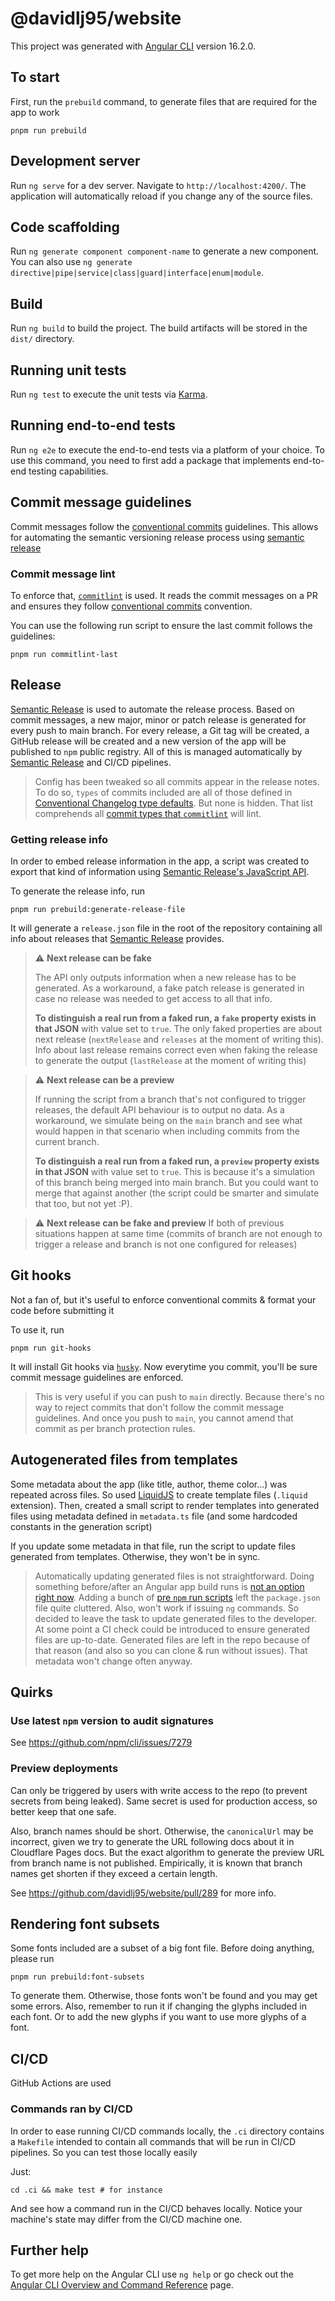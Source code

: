 # @davidlj95/website

This project was generated with [Angular CLI](https://github.com/angular/angular-cli) version 16.2.0.

## To start

First, run the `prebuild` command, to generate files that are required for the app to work

```shell
pnpm run prebuild
```

## Development server

Run `ng serve` for a dev server. Navigate to `http://localhost:4200/`. The application will automatically reload if you
change any of the source files.

## Code scaffolding

Run `ng generate component component-name` to generate a new component. You can also
use `ng generate directive|pipe|service|class|guard|interface|enum|module`.

## Build

Run `ng build` to build the project. The build artifacts will be stored in the `dist/` directory.

## Running unit tests

Run `ng test` to execute the unit tests via [Karma](https://karma-runner.github.io).

## Running end-to-end tests

Run `ng e2e` to execute the end-to-end tests via a platform of your choice. To use this command, you need to first add a
package that implements end-to-end testing capabilities.

## Commit message guidelines

Commit messages follow the [conventional commits][conventional-commits] guidelines. This allows for automating the
semantic versioning release process using [semantic release][semantic-release]

[conventional-commits]: https://www.conventionalcommits.org/en/v1.0.0/
[semantic-release]: https://semantic-release.gitbook.io/semantic-release/

### Commit message lint

To enforce that, [`commitlint`][commitlint] is used. It reads the commit messages on a PR and ensures they follow
[conventional commits][conventional-commits] convention.

You can use the following run script to ensure the last commit follows the guidelines:

```shell
pnpm run commitlint-last
```

[commitlint]: https://github.com/conventional-changelog/commitlint

## Release

[Semantic Release][semantic-release] is used to automate the release process. Based on commit messages, a new major,
minor or patch release is generated for every push to main branch. For every release, a Git tag will be created, a
GitHub release will be created and a new version of the app will be published to `npm` public registry. All of this
is managed automatically by [Semantic Release][semantic-release] and CI/CD pipelines.

> Config has been tweaked so all commits appear in the release notes. To do so, `types` of commits included are all
> of those defined in [Conventional Changelog type defaults][conventional-changelog-type-defaults]. But none is
> hidden. That list comprehends
> all [commit types that `commitlint`](https://github.com/conventional-changelog/commitlint/blob/v17.7.1/%40commitlint/config-conventional/index.js#L22-L32)
> will lint.

[conventional-changelog-type-defaults]: https://github.com/conventional-changelog/conventional-changelog/blob/conventional-changelog-conventionalcommits-v7.0.1/packages/conventional-changelog-conventionalcommits/constants.js#L3

### Getting release info

In order to embed release information in the app, a script was created to export that kind of information using
[Semantic Release's JavaScript API](https://semantic-release.gitbook.io/semantic-release/developer-guide/js-api).

To generate the release info, run

```shell
pnpm run prebuild:generate-release-file
```

It will generate a `release.json` file in the root of the repository containing all info about releases that
[Semantic Release][semantic-release] provides.

> ⚠️ **Next release can be fake**
>
> The API only outputs information when a new release has to be generated. As a
> workaround, a fake
> patch release is generated in case no release was needed to get access to all that info.
>
> **To distinguish a real run from a faked run, a `fake` property exists in that JSON** with value set to `true`. The
> only faked properties are about next release (`nextRelease` and `releases` at the moment of writing this). Info
> about last release
> remains correct even when faking the release to generate the output (`lastRelease` at the moment of writing this)

> ⚠️ **Next release can be a preview**
>
> If running the script from a branch that's not configured to trigger releases, the default API behaviour is to
> output no data. As a workaround, we simulate being on the `main` branch and see what would happen in that scenario
> when including commits from the current branch.
>
> **To distinguish a real run from a faked run, a `preview` property exists in that JSON** with value set to `true`.
> This is because it's a simulation of this branch being merged into main branch. But you could want to merge that
> against another (the script could be smarter and simulate that too, but not yet :P).

> ⚠️ **Next release can be fake and preview**
> If both of previous situations happen at same time (commits of branch are not enough to trigger a release and
> branch is not one configured for releases)

## Git hooks

Not a fan of, but it's useful to enforce conventional commits & format your code before submitting it

To use it, run

```shell
pnpm run git-hooks
```

It will install Git hooks via [`husky`](https://typicode.github.io/husky/). Now everytime you commit, you'll be sure
commit message guidelines are enforced.

> This is very useful if you can push to `main` directly. Because there's no way to reject commits that don't follow the
> commit message guidelines. And once you push to `main`, you cannot amend that commit as per branch protection rules.

## Autogenerated files from templates

Some metadata about the app (like title, author, theme color...) was repeated across files. So used
[LiquidJS](https://liquidjs.com) to create template files (`.liquid` extension). Then, created a small script to render
templates into generated files using metadata defined in `metadata.ts` file (and some hardcoded constants in the
generation script)

If you update some metadata in that file, run the script to update files generated from templates. Otherwise, they
won't be in sync.

> Automatically updating generated files is not straightforward. Doing something before/after an Angular app build
> runs is [not an option right now][angular-build-hooks-issue]. Adding a bunch of
> [pre `npm` run scripts][npm-pre-post-scripts] left the `package.json` file quite cluttered. Also, won't work if
> issuing `ng` commands. So decided to leave the task to update generated files to the developer. At some point a CI
> check could be introduced to ensure generated files are up-to-date. Generated files are left in the repo because of
> that reason (and also so you can clone & run without issues). That metadata won't change often anyway.

[angular-build-hooks-issue]: https://github.com/angular/angular-cli/issues/11787
[npm-pre-post-scripts]: https://docs.npmjs.com/cli/v9/using-npm/scripts#pre--post-scripts

## Quirks

### Use latest `npm` version to audit signatures

See https://github.com/npm/cli/issues/7279

### Preview deployments

Can only be triggered by users with write access to the repo (to prevent secrets from being leaked). Same secret is used for production access, so better keep that one safe.

Also, branch names should be short. Otherwise, the `canonicalUrl` may be incorrect, given we try to generate the URL following docs about it in Cloudflare Pages docs. But the exact algorithm to generate the preview URL from branch name is not published. Empirically, it is known that branch names get shorten if they exceed a certain length.

See https://github.com/davidlj95/website/pull/289 for more info.

## Rendering font subsets

Some fonts included are a subset of a big font file. Before doing anything, please run

```shell
pnpm run prebuild:font-subsets
```

To generate them. Otherwise, those fonts won't be found and you may get some errors. Also, remember to run it if
changing the glyphs included in each font. Or to add the new glyphs if you want to use more glyphs of a font.

## CI/CD

GitHub Actions are used

### Commands ran by CI/CD

In order to ease running CI/CD commands locally, the `.ci` directory contains a `Makefile` intended to contain all
commands that will be run in CI/CD pipelines. So you can test those locally easily

Just:

```shell
cd .ci && make test # for instance
```

And see how a command run in the CI/CD behaves locally. Notice your machine's state may differ from the CI/CD machine
one.

## Further help

To get more help on the Angular CLI use `ng help` or go check out
the [Angular CLI Overview and Command Reference](https://angular.io/cli) page.
